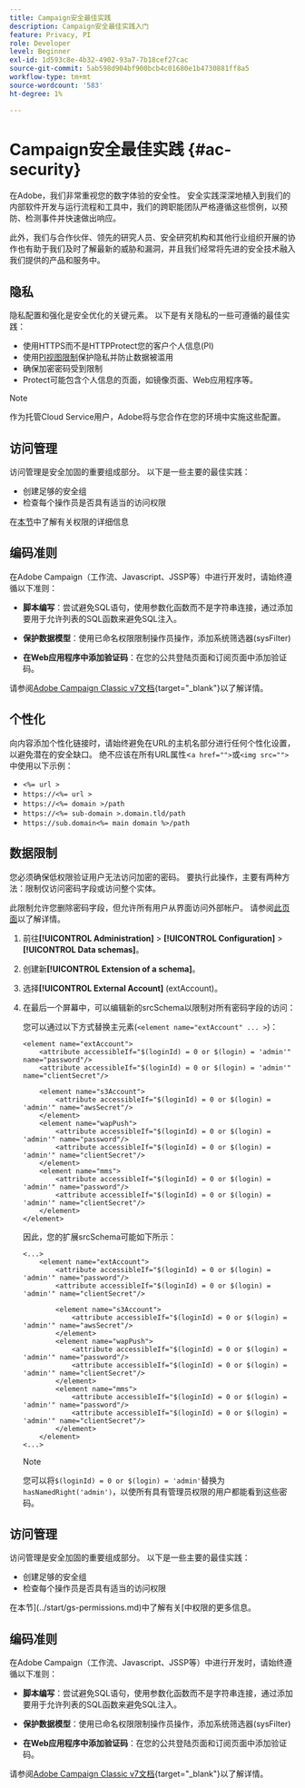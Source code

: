 ```yaml
---
title: Campaign安全最佳实践
description: Campaign安全最佳实践入门
feature: Privacy, PI
role: Developer
level: Beginner
exl-id: 1d593c8e-4b32-4902-93a7-7b18cef27cac
source-git-commit: 5ab598d904bf900bcb4c01680e1b4730881ff8a5
workflow-type: tm+mt
source-wordcount: '583'
ht-degree: 1%

---
```


# Campaign安全最佳实践 {#ac-security}

在Adobe，我们非常重视您的数字体验的安全性。 安全实践深深地植入到我们的内部软件开发与运行流程和工具中，我们的跨职能团队严格遵循这些惯例，以预防、检测事件并快速做出响应。

此外，我们与合作伙伴、领先的研究人员、安全研究机构和其他行业组织开展的协作也有助于我们及时了解最新的威胁和漏洞，并且我们经常将先进的安全技术融入我们提供的产品和服务中。

## 隐私

隐私配置和强化是安全优化的关键元素。 以下是有关隐私的一些可遵循的最佳实践：

* 使用HTTPS而不是HTTPProtect您的客户个人信息(PI)
* 使用[PI视图限制](../dev/restrict-pi-view.md)保护隐私并防止数据被滥用
* 确保加密密码受到限制
* Protect可能包含个人信息的页面，如镜像页面、Web应用程序等。


>[!NOTE]
>
>作为托管Cloud Service用户，Adobe将与您合作在您的环境中实施这些配置。


## 访问管理

访问管理是安全加固的重要组成部分。 以下是一些主要的最佳实践：

* 创建足够的安全组
* 检查每个操作员是否具有适当的访问权限

在[本节](../start/gs-permissions.md)中了解有关权限的详细信息

## 编码准则

在Adobe Campaign（工作流、Javascript、JSSP等）中进行开发时，请始终遵循以下准则：

* **脚本编写**：尝试避免SQL语句，使用参数化函数而不是字符串连接，通过添加要用于允许列表的SQL函数来避免SQL注入。

* **保护数据模型**：使用已命名权限限制操作员操作，添加系统筛选器(sysFilter)

* **在Web应用程序中添加验证码**：在您的公共登陆页面和订阅页面中添加验证码。

请参阅[Adobe Campaign Classic v7文档](https://experienceleague.adobe.com/docs/campaign-classic/using/installing-campaign-classic/security-privacy/scripting-coding-guidelines.html#installing-campaign-classic){target="_blank"}以了解详情。


## 个性化

向内容添加个性化链接时，请始终避免在URL的主机名部分进行任何个性化设置，以避免潜在的安全缺口。 绝不应该在所有URL属性&lt;`a href="">`或`<img src="">`中使用以下示例：

* `<%= url >`
* `https://<%= url >`
* `https://<%= domain >/path`
* `https://<%= sub-domain >.domain.tld/path`
* `https://sub.domain<%= main domain %>/path`

## 数据限制

您必须确保低权限验证用户无法访问加密的密码。 要执行此操作，主要有两种方法：限制仅访问密码字段或访问整个实体。

此限制允许您删除密码字段，但允许所有用户从界面访问外部帐户。 请参阅[此页面](../dev/restrict-pi-view.md)以了解详情。

1. 前往&#x200B;**[!UICONTROL Administration]** > **[!UICONTROL Configuration]** > **[!UICONTROL Data schemas]**。

1. 创建新&#x200B;**[!UICONTROL Extension of a schema]**。

1. 选择&#x200B;**[!UICONTROL External Account]** (extAccount)。

1. 在最后一个屏幕中，可以编辑新的srcSchema以限制对所有密码字段的访问：

   您可以通过以下方式替换主元素(`<element name="extAccount" ... >`)：

   ```
   <element name="extAccount">
       <attribute accessibleIf="$(loginId) = 0 or $(login) = 'admin'" name="password"/>
       <attribute accessibleIf="$(loginId) = 0 or $(login) = 'admin'" name="clientSecret"/>
   
       <element name="s3Account">
           <attribute accessibleIf="$(loginId) = 0 or $(login) = 'admin'" name="awsSecret"/>
       </element>
       <element name="wapPush">
           <attribute accessibleIf="$(loginId) = 0 or $(login) = 'admin'" name="password"/>
           <attribute accessibleIf="$(loginId) = 0 or $(login) = 'admin'" name="clientSecret"/>
       </element>
       <element name="mms">
           <attribute accessibleIf="$(loginId) = 0 or $(login) = 'admin'" name="password"/>
           <attribute accessibleIf="$(loginId) = 0 or $(login) = 'admin'" name="clientSecret"/>
       </element>
   </element>
   ```

   因此，您的扩展srcSchema可能如下所示：

   ```
   <...>
       <element name="extAccount">
           <attribute accessibleIf="$(loginId) = 0 or $(login) = 'admin'" name="password"/>
           <attribute accessibleIf="$(loginId) = 0 or $(login) = 'admin'" name="clientSecret"/>
   
           <element name="s3Account">
               <attribute accessibleIf="$(loginId) = 0 or $(login) = 'admin'" name="awsSecret"/>
           </element>
           <element name="wapPush">
               <attribute accessibleIf="$(loginId) = 0 or $(login) = 'admin'" name="password"/>
               <attribute accessibleIf="$(loginId) = 0 or $(login) = 'admin'" name="clientSecret"/>
           </element>
           <element name="mms">
               <attribute accessibleIf="$(loginId) = 0 or $(login) = 'admin'" name="password"/>
               <attribute accessibleIf="$(loginId) = 0 or $(login) = 'admin'" name="clientSecret"/>
           </element>
       </element>
   <...> 
   ```

   >[!NOTE]
   >
   >您可以将`$(loginId) = 0 or $(login) = 'admin'`替换为`hasNamedRight('admin')`，以使所有具有管理员权限的用户都能看到这些密码。


## 访问管理

访问管理是安全加固的重要组成部分。 以下是一些主要的最佳实践：

* 创建足够的安全组
* 检查每个操作员是否具有适当的访问权限

在本节](../start/gs-permissions.md)中了解有关[中权限的更多信息。

## 编码准则

在Adobe Campaign（工作流、Javascript、JSSP等）中进行开发时，请始终遵循以下准则：

* **脚本编写**：尝试避免SQL语句，使用参数化函数而不是字符串连接，通过添加要用于允许列表的SQL函数来避免SQL注入。

* **保护数据模型**：使用已命名权限限制操作员操作，添加系统筛选器(sysFilter)

* **在Web应用程序中添加验证码**：在您的公共登陆页面和订阅页面中添加验证码。

请参阅[Adobe Campaign Classic v7文档](https://experienceleague.adobe.com/docs/campaign-classic/using/installing-campaign-classic/security-privacy/scripting-coding-guidelines.html#installing-campaign-classic){target="_blank"}以了解详情。

